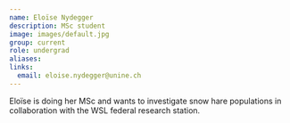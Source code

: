 ```yaml
---
name: Eloïse Nydegger
description: MSc student
image: images/default.jpg
group: current
role: undergrad
aliases:
links:
  email: eloise.nydegger@unine.ch 
---
```


Eloïse is doing her MSc and wants to investigate snow hare populations in collaboration with the WSL federal research station.